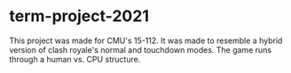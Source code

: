 # term-project-2021

This project was made for CMU's 15-112. It was made to resemble a hybrid version of clash royale's normal and touchdown modes. 
The game runs through a human vs. CPU structure. 
